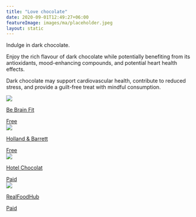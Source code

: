 ```yaml
---
title: "Love chocolate"
date: 2020-09-01T12:49:27+06:00
featureImage: images/ma/placeholder.jpeg
layout: static
---
```


Indulge in dark chocolate.

Enjoy the rich flavour of dark chocolate while potentially benefiting from its antioxidants, mood-enhancing compounds, and potential heart health effects.

Dark chocolate may support cardiovascular health, contribute to reduced stress, and provide a guilt-free treat with mindful consumption.

<a class="ma-link" href="https://bebrainfit.com/benefits-dark-chocolate/"><div class="ma-card ma-card-Health"><div class="ma-icon"><img src ="/images/Icon-check - health - opacity.svg"/></div><div class="ma-name"><p>Be Brain Fit </p></div><div class="ma-paid-text"><span>Free</span></div></div></a><a class="ma-link" href="https://www.hollandandbarrett.com/the-health-hub/food-drink/nutrition/enjoy-dark-chocolate/"><div class="ma-card ma-card-Health"><div class="ma-icon"><img src ="/images/Icon-check - health - opacity.svg"/></div><div class="ma-name"><p>Holland & Barrett</p></div><div class="ma-paid-text"><span>Free</span></div></div></a><a class="ma-link" href="https://www.hotelchocolat.com/uk/shop/collections/chocolate/dark/"><div class="ma-card ma-card-Health"><div class="ma-icon"><img src ="/images/Icon-pound - health - opacity.svg"/></div><div class="ma-name"><p>Hotel Chocolat</p></div><div class="ma-paid-text"><span>Paid</span></div></div></a><a class="ma-link" href="https://www.awin1.com/cread.php?awinmid=20241&awinaffid=1198638&ued=https%3A%2F%2Fwww.realfoodhub.co.uk%2Fs%2FDark%2520chocolate"><div class="ma-card ma-card-Health"><div class="ma-icon"><img src ="/images/Icon-pound - health - opacity.svg"/></div><div class="ma-name"><p>RealFoodHub</p></div><div class="ma-paid-text"><span>Paid</span></div></div></a>  

<br/><br/>






